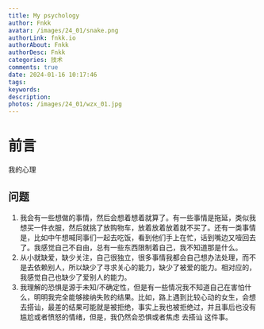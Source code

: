 ```yaml
---
title: My psychology
author: Fnkk
avatar: /images/24_01/snake.png
authorLink: fnkk.io
authorAbout: Fnkk
authorDesc: Fnkk
categories: 技术
comments: true
date: 2024-01-16 10:17:46
tags:
keywords:
description:
photos: /images/24_01/wzx_01.jpg
---
```

# 前言 
我的心理

## 问题
1. 我会有一些想做的事情，然后会想着想着就算了。有一些事情是拖延，类似我想买一件衣服，然后就挑了放购物车，放着放着放着就不买了。还有一类事情是，比如中午想喊同事们一起去吃饭，看到他们手上在忙，话到嘴边又噎回去了。我感觉自己不自由，总有一些东西限制着自己，我不知道那是什么。
2. 从小就缺爱，缺少关注，自己很独立，很多事情我都会自己想办法处理，而不是去依赖别人，所以缺少了寻求关心的能力，缺少了被爱的能力。相对应的，我感觉自己也缺少了爱别人的能力。  
3. 我理解的恐惧是源于未知/不确定性，但是有一些情况我不知道自己在害怕什么，明明我完全能够接纳失败的结果。比如，路上遇到比较心动的女生，会想去搭讪，最差的结果可能就是被拒绝，事实上我也被拒绝过，并且事后也没有尴尬或者愤怒的情绪，但是，我仍然会恐惧或者焦虑 去搭讪 这件事。